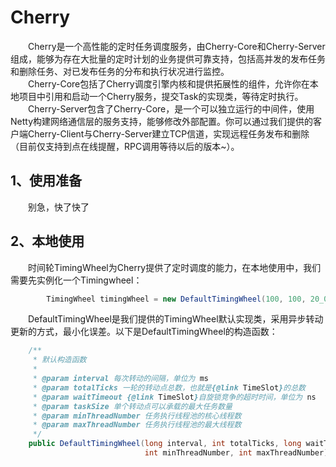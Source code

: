 # Cherry
&emsp;&emsp;Cherry是一个高性能的定时任务调度服务，由Cherry-Core和Cherry-Server组成，能够为存在大批量的定时计划的业务提供可靠支持，包括高并发的发布任务和删除任务、对已发布任务的分布和执行状况进行监控。<br/>
&emsp;&emsp;Cherry-Core包括了Cherry调度引擎内核和提供拓展性的组件，允许你在本地项目中引用和启动一个Cherry服务，提交Task的实现类，等待定时执行。<br/>
&emsp;&emsp;Cherry-Server包含了Cherry-Core，是一个可以独立运行的中间件，使用Netty构建网络通信层的服务支持，能够修改外部配置。你可以通过我们提供的客户端Cherry-Client与Cherry-Server建立TCP信道，实现远程任务发布和删除（目前仅支持到点在线提醒，RPC调用等待以后的版本~）。

## 1、使用准备
&emsp;&emsp;别急，快了快了

## 2、本地使用
&emsp;&emsp;时间轮TimingWheel为Cherry提供了定时调度的能力，在本地使用中，我们需要先实例化一个Timingwheel：
```java
        TimingWheel timingWheel = new DefaultTimingWheel(100, 100, 20_000, 10_000, 4, 8);
```
&emsp;&emsp;DefaultTimingWheel是我们提供的TimingWheel默认实现类，采用异步转动更新的方式，最小化误差。以下是DefaultTimingWheel的构造函数：
```java
    /**
     * 默认构造函数
     *
     * @param interval 每次转动的间隔，单位为 ms
     * @param totalTicks 一轮的转动点总数，也就是{@link TimeSlot}的总数
     * @param waitTimeout {@link TimeSlot}自旋锁竞争的超时时间，单位为 ns
     * @param taskSize 单个转动点可以承载的最大任务数量
     * @param minThreadNumber 任务执行线程池的核心线程数
     * @param maxThreadNumber 任务执行线程池的最大线程数
     */
    public DefaultTimingWheel(long interval, int totalTicks, long waitTimeout, int taskListSize,
                              int minThreadNumber, int maxThreadNumber)
```
